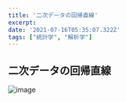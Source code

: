 ```yaml
---
title: '二次データの回帰直線'
excerpt: 
date: '2021-07-16T05:35:07.322Z'
tags: ["統計学", "解析学"]
---
```


## 二次データの回帰直線

![image](https://res.cloudinary.com/ddaz9etkx/image/upload/v1626541304/regression_vayeho.jpg)